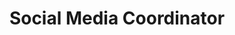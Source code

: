 ---
draft: false
name: "Lara Skaggs"
title: "Social Media Coordinator"
avatar: {
    src: "https://1drv.ms/i/s!AoM7TSrp7nnmlS9sytGzhkspUQ8C?embed=1&width=256",
    alt: "Lara Skaggs"
}
publishDate: "2022-11-09 15:39"
---